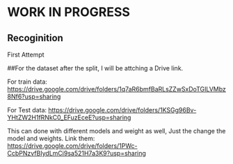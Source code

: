 # WORK IN PROGRESS
## Recoginition
First Attempt

##For the dataset after the split, I will be attching a Drive link.

For train data: https://drive.google.com/drive/folders/1q7aR6bmfBaRLsZZwSxDoTGILVMbz8Nf6?usp=sharing

For Test data: https://drive.google.com/drive/folders/1KSGg96Bv-YHtZW2H1fRNkC0_EFuzEceE?usp=sharing

This can done with different models and weight as well, Just the change the model and weights.
Link them: https://drive.google.com/drive/folders/1PWc-CcbPNzvfBIydLmCi9sa521H7a3K9?usp=sharing
